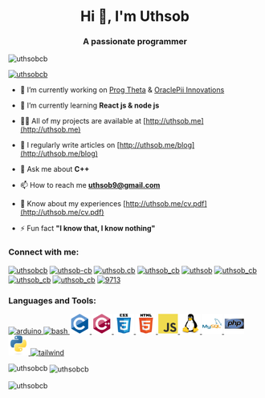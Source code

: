 <h1 align="center">Hi 👋, I'm Uthsob</h1>
<h3 align="center">A passionate programmer</h3>

<p align="left"> <img src="https://komarev.com/ghpvc/?username=uthsobcb&label=Profile%20views&color=0e75b6&style=flat" alt="uthsobcb" /> </p>

<p align="left"> <a href="https://github.com/ryo-ma/github-profile-trophy"><img src="https://github-profile-trophy.vercel.app/?username=uthsobcb" alt="uthsobcb" /></a> </p>

- 🔭 I’m currently working on [Prog Theta](https://github.com/Prog-Theta) & [OraclePii Innovations](https://oraclepii.com)

- 🌱 I’m currently learning **React js & node js**

- 👨‍💻 All of my projects are available at [http://uthsob.me](http://uthsob.me)

- 📝 I regularly write articles on [http://uthsob.me/blog](http://uthsob.me/blog)

- 💬 Ask me about **C++**

- 📫 How to reach me **uthsob9@gmail.com**

- 📄 Know about my experiences [http://uthsob.me/cv.pdf](http://uthsob.me/cv.pdf)

- ⚡ Fun fact **"I know that, I know nothing"**

<h3 align="left">Connect with me:</h3>
<p align="left">
<a href="https://twitter.com/uthsobcb" target="blank"><img align="center" src="https://raw.githubusercontent.com/rahuldkjain/github-profile-readme-generator/neutral-icons/src/images/icons/Social/twitter.svg" alt="uthsobcb" height="30" width="40" /></a>
<a href="https://linkedin.com/in/uthsob-cb" target="blank"><img align="center" src="https://raw.githubusercontent.com/rahuldkjain/github-profile-readme-generator/neutral-icons/src/images/icons/Social/linked-in-alt.svg" alt="uthsob-cb" height="30" width="40" /></a>
<a href="https://fb.com/uthsob.cb" target="blank"><img align="center" src="https://raw.githubusercontent.com/rahuldkjain/github-profile-readme-generator/neutral-icons/src/images/icons/Social/facebook.svg" alt="uthsob.cb" height="30" width="40" /></a>
<a href="https://instagram.com/uthsob_cb" target="blank"><img align="center" src="https://raw.githubusercontent.com/rahuldkjain/github-profile-readme-generator/neutral-icons/src/images/icons/Social/instagram.svg" alt="uthsob_cb" height="30" width="40" /></a>
<a href="https://www.youtube.com/c/uthsob" target="blank"><img align="center" src="https://raw.githubusercontent.com/rahuldkjain/github-profile-readme-generator/neutral-icons/src/images/icons/Social/youtube.svg" alt="uthsob" height="30" width="40" /></a>
<a href="https://www.codechef.com/users/uthsob_cb" target="blank"><img align="center" src="https://cdn.jsdelivr.net/npm/simple-icons@3.1.0/icons/codechef.svg" alt="uthsob_cb" height="30" width="40" /></a>
<a href="https://www.hackerrank.com/uthsob_cb" target="blank"><img align="center" src="https://raw.githubusercontent.com/rahuldkjain/github-profile-readme-generator/neutral-icons/src/images/icons/Social/hackerrank.svg" alt="uthsob_cb" height="30" width="40" /></a>
<a href="https://codeforces.com/profile/uthsob_cb" target="blank"><img align="center" src="https://cdn.jsdelivr.net/npm/simple-icons@3.0.1/icons/codeforces.svg" alt="uthsob_cb" height="30" width="40" /></a>
<a href="https://discord.gg/9713" target="blank"><img align="center" src="https://raw.githubusercontent.com/rahuldkjain/github-profile-readme-generator/neutral-icons/src/images/icons/Social/discord.svg" alt="9713" height="30" width="40" /></a>
</p>

<h3 align="left">Languages and Tools:</h3>
<p align="left"> <a href="https://www.arduino.cc/" target="_blank"> <img src="https://cdn.worldvectorlogo.com/logos/arduino-1.svg" alt="arduino" width="40" height="40"/> </a> <a href="https://www.gnu.org/software/bash/" target="_blank"> <img src="https://www.vectorlogo.zone/logos/gnu_bash/gnu_bash-icon.svg" alt="bash" width="40" height="40"/> </a> <a href="https://www.cprogramming.com/" target="_blank"> <img src="https://raw.githubusercontent.com/devicons/devicon/master/icons/c/c-original.svg" alt="c" width="40" height="40"/> </a> <a href="https://www.w3schools.com/cpp/" target="_blank"> <img src="https://raw.githubusercontent.com/devicons/devicon/master/icons/cplusplus/cplusplus-original.svg" alt="cplusplus" width="40" height="40"/> </a> <a href="https://www.w3schools.com/css/" target="_blank"> <img src="https://raw.githubusercontent.com/devicons/devicon/master/icons/css3/css3-original-wordmark.svg" alt="css3" width="40" height="40"/> </a> <a href="https://www.w3.org/html/" target="_blank"> <img src="https://raw.githubusercontent.com/devicons/devicon/master/icons/html5/html5-original-wordmark.svg" alt="html5" width="40" height="40"/> </a> <a href="https://developer.mozilla.org/en-US/docs/Web/JavaScript" target="_blank"> <img src="https://raw.githubusercontent.com/devicons/devicon/master/icons/javascript/javascript-original.svg" alt="javascript" width="40" height="40"/> </a> <a href="https://www.linux.org/" target="_blank"> <img src="https://raw.githubusercontent.com/devicons/devicon/master/icons/linux/linux-original.svg" alt="linux" width="40" height="40"/> </a> <a href="https://www.mysql.com/" target="_blank"> <img src="https://raw.githubusercontent.com/devicons/devicon/master/icons/mysql/mysql-original-wordmark.svg" alt="mysql" width="40" height="40"/> </a> <a href="https://www.php.net" target="_blank"> <img src="https://raw.githubusercontent.com/devicons/devicon/master/icons/php/php-original.svg" alt="php" width="40" height="40"/> </a> <a href="https://www.python.org" target="_blank"> <img src="https://raw.githubusercontent.com/devicons/devicon/master/icons/python/python-original.svg" alt="python" width="40" height="40"/> </a> <a href="https://tailwindcss.com/" target="_blank"> <img src="https://www.vectorlogo.zone/logos/tailwindcss/tailwindcss-icon.svg" alt="tailwind" width="40" height="40"/> </a> </p>

<p><img align="left" src="https://github-readme-stats.vercel.app/api/top-langs?username=uthsobcb&show_icons=true&locale=en&layout=compact" alt="uthsobcb" /></p>

<p>&nbsp;<img align="center" src="https://github-readme-stats.vercel.app/api?username=uthsobcb&show_icons=true&locale=en" alt="uthsobcb" /></p>

<p><img align="center" src="https://github-readme-streak-stats.herokuapp.com/?user=uthsobcb&" alt="uthsobcb" /></p>
